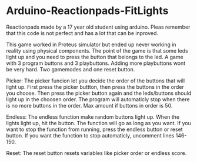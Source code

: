 # Arduino-Reactionpads-FitLights
Reactionpads made by a 17 year old student using arduino. Pleas remember that this code is not perfect and has a lot that can be inproved.

This game worked in Proteus simulator but ended up never working in reality using physical components.
The point of the game is that some leds light up and you need to press the button that belongs to the led.
A game with 3 program buttons and 3 playbuttons. Adding more playbuttons wont be very hard.
Two gamemodes and one reset button.


Picker:
  The picker funcion let you decide the order of the buttons that will light up. 
  First press the picker buttton, then press the buttons in the order you choose.
  Then press the picker button again and the leds/buttons should light up in the choosen order. 
  The program will automaticly stop when there is no more buttons in the order. 
  Max amount if buttons in order is 50.
  
Endless: 
  The endless function make random buttons light up. When the lights light up, hit the button. 
  The function will go as long as you want. 
  If you want to stop the function from running, press the endless button or reset button. 
  If you want the function to stop automaticly, uncomment lines 146-150.
  
Reset:
  The reset button resets variables like picker order or endless score.
